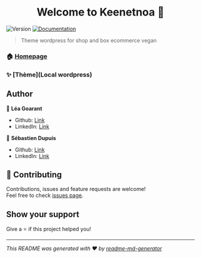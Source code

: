 <h1 align="center">Welcome to Keenetnoa 👋</h1>
<p>
  <img alt="Version" src="https://img.shields.io/badge/version-0.0.1-blue.svg?cacheSeconds=2592000" />
  <a href="WIP" target="_blank">
    <img alt="Documentation" src="https://img.shields.io/badge/documentation-yes-brightgreen.svg" />
  </a>
</p>

> Theme wordpress for shop and box ecommerce vegan

### 🏠 [Homepage](http://keenetnoa.fr/)

### ✨ [Thème](Local wordpress)

## Author

👤 **Léa Goarant**
* Github: [Link](https://github.com/LeaGoarant)
* LinkedIn: [Link](https://www.linkedin.com/in/l%C3%A9a-goarant-rocher-6aa673187/)

👤 **Sébastien Dupuis**
* Github: [Link](https://github.com/Seb-Dupuis)
* LinkedIn: [Link](https://www.linkedin.com/in/s%C3%A9bastien-dupuis/)


## 🤝 Contributing

Contributions, issues and feature requests are welcome!<br />Feel free to check [issues page](https://keenetnoa.fr/contact/). 

## Show your support

Give a ⭐️ if this project helped you!

***
_This README was generated with ❤️ by [readme-md-generator](https://github.com/kefranabg/readme-md-generator)_